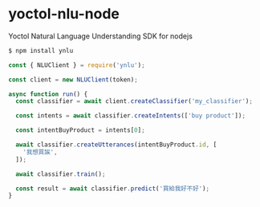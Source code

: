 # yoctol-nlu-node

Yoctol Natural Language Understanding SDK for nodejs


```sh
$ npm install ynlu
```

```js
const { NLUClient } = require('ynlu');

const client = new NLUClient(token);

async function run() {
  const classifier = await client.createClassifier('my_classifier');

  const intents = await classifier.createIntents(['buy product']);

  const intentBuyProduct = intents[0];

  await classifier.createUtterances(intentBuyProduct.id, [
    '我想買誒',
  ]);

  await classifier.train();

  const result = await classifier.predict('買給我好不好');
}
```
